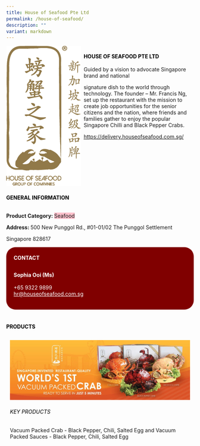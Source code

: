 ```yaml
---
title: House of Seafood Pte Ltd
permalink: /house-of-seafood/
description: ""
variant: markdown
---
```

<div class="flex-paragraph"> 
<p style="text-transform: uppercase">
</p>
</div> 
<div class="flex-container" style="display: flex; flex-wrap: wrap;"> 
<div class="card sgds" style="flex: 1 1 40%; display: block;">
<img src="/images/house_of_seafood_logo1.png">
</div> 
<div class="card-sgds" style="flex: 1 1 58%; display: block; margin-left: 3px"> 
<h4 style="text-transform: uppercase; color: black;">
<b>House of Seafood Pte Ltd
</b>
</h4> 
<p>Guided by a vision to advocate Singapore brand and national 
</p><p>signature dish to the world through technology. The founder – Mr. Francis Ng, set up the restaurant with the mission to create job opportunities for the senior citizens and the nation, where friends and families gather to enjoy the popular Singapore Chilli and Black Pepper Crabs.
</p> 
<p>
<a target="_blank" href="https://delivery.houseofseafood.com.sg/">https://delivery.houseofseafood.com.sg/
</a>
</p> 
</div> 
</div>
<p></p> 
<h4 style="text-transform: uppercase; color: black;">
<b>General Information
</b>
</h4> 
<div class="flex-container" style="display: flex; flex-wrap: wrap;"> 
<div class="card sgds" style="flex: 1 1 65%; display: block; align-self: stretch"> 
<div class="flex-paragraph"> 
<p>
<b>Product Category: 
</b>
<span style="background-color: pink; border-radius: 10 px;">Seafood
</span>
</p> 
<p>
<b>
</b>
</p> 
<p>
<b>
</b>
</p> 
<p style="margin-bottom: 10px;">
<b> 
</b>
</p> 
<p>
<b>Address: 
</b>500 New Punggol Rd., #01-01/02 The Punggol Settlement 
</p><p>Singapore 828617
</p> 
</div> 
</div> 
<div class="card sgds" style="flex: 1 1 35%; padding: 10px; display: block; background-color: maroon; border-radius: 25px; align-self: center;"> 
<h4 style="color: white; margin-top: 10px; margin-left: 10px;">CONTACT
</h4> 
<div class="flex-paragraph"> 
<p style="padding: 10px; color: white;">
<b>Sophia Ooi (Ms)
</b>
<br> 
<br>+65 9322 9899
<br>
<a href="mailto:hr@houseofseafood.com.sg" style="color: white;">hr@houseofseafood.com.sg
</a>
</p> 
</div> 
</div> 
</div> 
<br> 
<h4 style="text-transform: uppercase; color: black;">
<b>products
</b>
</h4>
<p></p> 
<div style="display: flex; flex-wrap: wrap;"> 
<div class="card sgds" style="flex: 1 1 47%; margin: 10px; display: block;"> 
<div class="flex-image" style="display: block;">
<img src="/images/house_of_seafood_2.jpg">
</div> 
<div class="flex-paragraph"> 
<h6 style="text-transform: uppercase; color: black;">Key Products
</h6> Vacuum Packed Crab - Black Pepper, Chili, Salted Egg and Vacuum Packed Sauces - Black Pepper, Chili, Salted Egg 
<p>
</p>
</div>
</div>
</div>